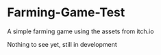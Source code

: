 # Farming-Game-Test
A simple farming game using the assets from itch.io

Nothing to see yet, still in development
